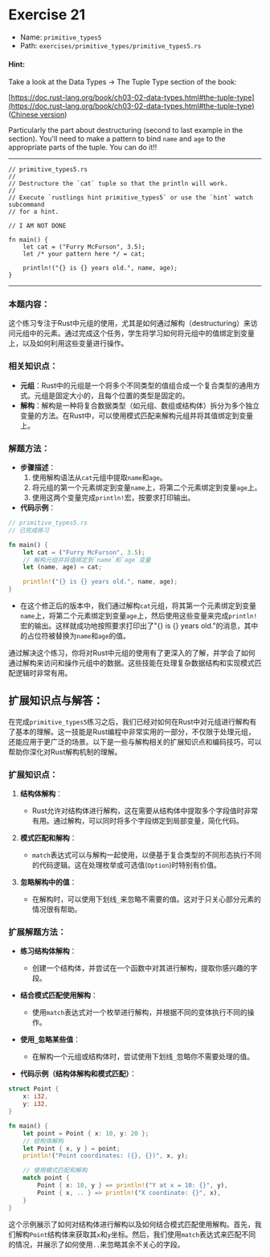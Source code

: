 # Exercise 21

- Name: ```primitive_types5```
- Path: ```exercises/primitive_types/primitive_types5.rs```
#### Hint: 

Take a look at the Data Types -> The Tuple Type section of the book:

 [https://doc.rust-lang.org/book/ch03-02-data-types.html#the-tuple-type](https://doc.rust-lang.org/book/ch03-02-data-types.html#the-tuple-type) ([Chinese version](https://rustwiki.org/zh-CN/book/ch03-02-data-types.html))

Particularly the part about destructuring (second to last example in the section).
You'll need to make a pattern to bind `name` and `age` to the appropriate parts
of the tuple. You can do it!!


---



```rust,editable
// primitive_types5.rs
//
// Destructure the `cat` tuple so that the println will work.
//
// Execute `rustlings hint primitive_types5` or use the `hint` watch subcommand
// for a hint.

// I AM NOT DONE

fn main() {
    let cat = ("Furry McFurson", 3.5);
    let /* your pattern here */ = cat;

    println!("{} is {} years old.", name, age);
}

```

---

### 本题内容：

这个练习专注于Rust中元组的使用，尤其是如何通过解构（destructuring）来访问元组中的元素。通过完成这个任务，学生将学习如何将元组中的值绑定到变量上，以及如何利用这些变量进行操作。

### 相关知识点：

- **元组**：Rust中的元组是一个将多个不同类型的值组合成一个复合类型的通用方式。元组是固定大小的，且每个位置的类型是固定的。
- **解构**：解构是一种将复合数据类型（如元组、数组或结构体）拆分为多个独立变量的方法。在Rust中，可以使用模式匹配来解构元组并将其值绑定到变量上。

### 解题方法：

- **步骤描述**：
  1. 使用解构语法从`cat`元组中提取`name`和`age`。
  2. 将元组的第一个元素绑定到变量`name`上，将第二个元素绑定到变量`age`上。
  3. 使用这两个变量完成`println!`宏，按要求打印输出。
- **代码示例**：

```rust
// primitive_types5.rs
// 已完成练习

fn main() {
    let cat = ("Furry McFurson", 3.5);
    // 解构元组并将值绑定到`name`和`age`变量
    let (name, age) = cat;

    println!("{} is {} years old.", name, age);
}
```

- 在这个修正后的版本中，我们通过解构`cat`元组，将其第一个元素绑定到变量`name`上，将第二个元素绑定到变量`age`上，然后使用这些变量来完成`println!`宏的输出。这样就成功地按照要求打印出了"{} is {} years old."的消息，其中的占位符被替换为`name`和`age`的值。

通过解决这个练习，你将对Rust中元组的使用有了更深入的了解，并学会了如何通过解构来访问和操作元组中的数据。这些技能在处理复杂数据结构和实现模式匹配逻辑时非常有用。

## 扩展知识点与解答：

在完成`primitive_types5`练习之后，我们已经对如何在Rust中对元组进行解构有了基本的理解。这一技能是Rust编程中非常实用的一部分，不仅限于处理元组，还能应用于更广泛的场景。以下是一些与解构相关的扩展知识点和编码技巧，可以帮助你深化对Rust解构机制的理解。

### 扩展知识点：

1. **结构体解构**：
   - Rust允许对结构体进行解构，这在需要从结构体中提取多个字段值时非常有用。通过解构，可以同时将多个字段绑定到局部变量，简化代码。

2. **模式匹配和解构**：
   - `match`表达式可以与解构一起使用，以便基于复合类型的不同形态执行不同的代码逻辑。这在处理枚举或可选值(`Option`)时特别有价值。

3. **忽略解构中的值**：
   - 在解构时，可以使用下划线`_`来忽略不需要的值。这对于只关心部分元素的情况很有帮助。

### 扩展解题方法：

- **练习结构体解构**：
  - 创建一个结构体，并尝试在一个函数中对其进行解构，提取你感兴趣的字段。

- **结合模式匹配使用解构**：
  - 使用`match`表达式对一个枚举进行解构，并根据不同的变体执行不同的操作。

- **使用`_`忽略某些值**：
  - 在解构一个元组或结构体时，尝试使用下划线`_`忽略你不需要处理的值。

- **代码示例（结构体解构和模式匹配）**：
    

```rust
struct Point {
    x: i32,
    y: i32,
}

fn main() {
    let point = Point { x: 10, y: 20 };
    // 结构体解构
    let Point { x, y } = point;
    println!("Point coordinates: ({}, {})", x, y);

    // 使用模式匹配和解构
    match point {
        Point { x: 10, y } => println!("Y at x = 10: {}", y),
        Point { x, .. } => println!("X coordinate: {}", x),
    }
}
```
这个示例展示了如何对结构体进行解构以及如何结合模式匹配使用解构。首先，我们解构`Point`结构体来获取其`x`和`y`坐标。然后，我们使用`match`表达式来匹配不同的情况，并展示了如何使用`..`来忽略其余不关心的字段。
